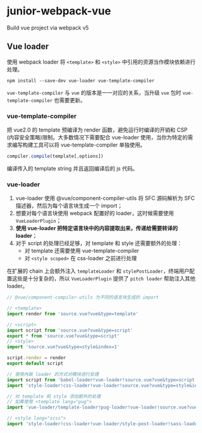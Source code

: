 # junior-webpack-vue
Build vue project via webpack v5

## Vue loader
使用 webpack loader 将 `<template>` 和 `<style>` 中引用的资源当作模块依赖进行处理。

```shell
npm install --save-dev vue-loader vue-template-compiler
```

`vue-template-compiler` 与 `vue` 的版本是一一对应的关系，当升级 `vue` 包时 `vue-template-compiler` 也需要更新。

### vue-template-compiler

把 vue2.0 的 template 预编译为 render 函数，避免运行时编译的开销和 CSP (内容安全策略)限制。大多数情况下需要配合 vue-loader 使用，当你为特定的需求编写构建工具可以将 vue-template-compiler 单独使用。

```js
compiler.compile(template[,options])
```

编译传入的 template string 并且返回编译后的 js 代码。

### vue-loader

1. vue-loader 使用 @vue/component-compiler-utils 将 SFC 源码解析为 SFC 描述器，然后为每个语言块生成一个 import；
2. 想要对每个语言块使用 webpack 配置好的 loader，这时候需要使用 `VueLoaderPlugin`；
3. **使用 vue-loader 把特定语言块中的内容提取出来，传递给需要转译的 loader**；
4. 对于 script 的处理已经足够，对 template 和 style 还需要额外的处理：
   - 对 template 还需要使用 vue-template-compiler
   - 对 `<style scoped>` 在 css-loader 之前进行处理

在扩展的 chain 上会额外注入 `templateLoader` 和 `stylePostLoader`，终端用户配置这些是十分复杂的，所以 `VueLoaderPlugin` 提供了 `pitch loader` 帮助注入其他 loader。

```js
// @vue/component-compiler-utils 为不同的语言块生成的 import

// <template>
import render from 'source.vue?vue&type=template'

// <script>
import script from 'source.vue?vue&type=script'
export * from 'source.vue?vue&type=script'
// <style>
import 'source.vue?vue&type=style&index=1'

script.render = render
export default script
```

```js
// 使用內联 loader 的方式对模块进行处理
import script from 'babel-loader!vue-loader!source.vue?vue&type=script'
import 'style-loader!css-loader!vue-loader!source.vue?vue&type=style&index=1'
```

```js
// 对 template 和 style 添加额外的处理
// 如果使用 <template lang="pug">
import 'vue-loader/template-loader!pug-loader!vue-loader!source.vue?vue&type=template'

// <style lang="scss">
import 'style-loader!css-loader!vue-loader/style-post-loader!sass-loader!vue-loader!source.vue?vue&type=style&index=1&scoped&lang=scss'
```

